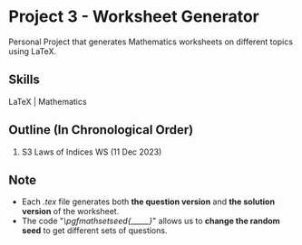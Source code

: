 # Project 3 - Worksheet Generator
Personal Project that generates Mathematics worksheets on different topics using LaTeX.

## Skills
LaTeX | Mathematics

## Outline (In Chronological Order)
1. S3 Laws of Indices WS (11 Dec 2023)


## Note
- Each _.tex_ file generates both **the question version** and **the solution version** of the worksheet.
- The code "_\pgfmathsetseed{_____}_" allows us to **change the random seed** to get different sets of questions.
